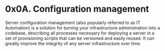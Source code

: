 # 0x0A. Configuration management

Server configuration management (also popularly referred to as IT Automation) is a solution
 for turning your infrastructure administration into a codebase, describing all processes necessary 
for deploying a server in a set of provisioning scripts that can be versioned and easily reused. It can greatly improve the integrity of any server infrastructure over time.
